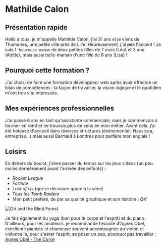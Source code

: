 # Mathilde Calon

## Présentation rapide
Hello à tous, je m'appelle Mathilde Calon, j'ai 31 ans et je viens de Thumeries, une petite ville près de Lille. Heureusement, j'ai ~~pas~~ l'accent ! Je suis ```l'heureuse maman``` de deux petites filles de 7 mois (Léa) et 3 ans (Adèle), mais aussi belle-maman d'une fille de 8 ans (Lisa) !

## Pourquoi cette formation ?
J'ai choisi de faire une formation développeur web après avoir effectué un bilan de compétences : la façon de travailler, la vision logique et le quotidien m'ont très vite intéressée.

## Mes expériences professionnelles
J'ai passé 6 ans en tant qu'assistante commerciale, mais je commençais à tourner en rond et ne trouvais plus de sens en mon métier. Avant cela, j'ai été hotesse d'accueil dans diverses structures (événementiel, Nausicaa, entreprise...) mais aussi Barmaid à Londres pour parfaire mon anglais !

## Loisirs
En dehors du boulot, j'aime passer du temps sur les jeux vidéos (un peu moins dernièrement avant l'arrivée des enfants) :
* _Rocket League_
* _Fortnite_
* _Last of Us_ (que je découvre grace à la série)
* Tous les _Tomb Raiders_
* Mon petit préféré, de par sa qualité graphique et son histoire : **_Ori_**

![Ori and the Blind Forest](https://sm.ign.com/t/ign_fr/articlepage/o/ori-and-th/ori-and-the-blind-forest-review_u5pt.2560.jpg "Ori and the Blind Forest")

Je fais également du yoga (bon pour le corps et l'esprit) et du piano. D'ailleurs, pour les amateurs, je recommande l'écoute d'Agnes Obel, excellente pianiste et chanteuse souvent accompagnée au violon et violoncelle, pour s'aérer l'esprit, se poser un peu, pourquoi pas travailler : [Agnes Obel - The Curse](https://youtu.be/j1wgaFJ0750)
